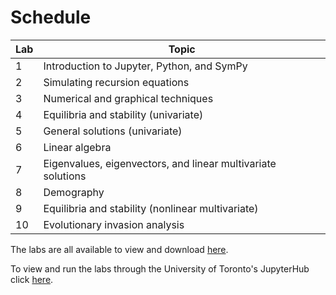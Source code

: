 # Schedule

| Lab | Topic |
| ---------- | ----- |
| 1 | Introduction to Jupyter, Python, and SymPy | 
| 2 | Simulating recursion equations | 
| 3 | Numerical and graphical techniques | 
| 4 | Equilibria and stability (univariate) | 
| 5 | General solutions (univariate) | 
| 6 | Linear algebra | 
| 7 | Eigenvalues, eigenvectors, and linear multivariate solutions | 
| 8 | Demography | 
| 9 | Equilibria and stability (nonlinear multivariate) | 
| 10 | Evolutionary invasion analysis |

The labs are all available to view and download [here](https://github.com/osmond-lab/eeb314/tree/master/notebooks/labs).

To view and run the labs through the University of Toronto's JupyterHub click [here](https://jupyter.utoronto.ca/hub/user-redirect/git-pull?repo=https%3A%2F%2Fgithub.com%2Fosmond-lab%2Feeb314&branch=master&urlpath=lab%2Ftree%2Feeb314%2Fnotebooks%2Flabs%2Flab01.ipynb).
